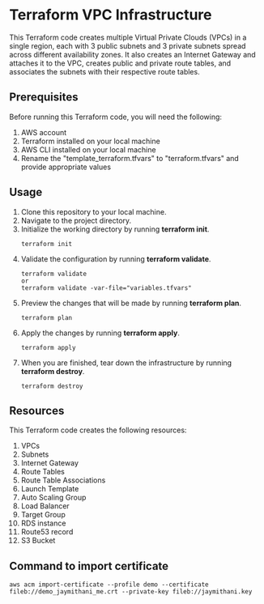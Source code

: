 # Terraform VPC Infrastructure

This Terraform code creates multiple Virtual Private Clouds (VPCs) in a single region, each with 3 public subnets and 3 private subnets spread across different availability zones. It also creates an Internet Gateway and attaches it to the VPC, creates public and private route tables, and associates the subnets with their respective route tables.

## Prerequisites

Before running this Terraform code, you will need the following:

1. AWS account
2. Terraform installed on your local machine
3. AWS CLI installed on your local machine
4. Rename the "template_terraform.tfvars" to "terraform.tfvars" and provide appropriate values

## Usage

1. Clone this repository to your local machine.
2. Navigate to the project directory.
3. Initialize the working directory by running **terraform init**.
   ```
   terraform init
   ```
4. Validate the configuration by running **terraform validate**.
   ```
   terraform validate
   or
   terraform validate -var-file="variables.tfvars"
   ```
5. Preview the changes that will be made by running **terraform plan**.
   ```
   terraform plan
   ```
6. Apply the changes by running **terraform apply**.
   ```
   terraform apply
   ```
7. When you are finished, tear down the infrastructure by running **terraform destroy**.
   ```
   terraform destroy
   ```

## Resources

This Terraform code creates the following resources:

1. VPCs
2. Subnets
3. Internet Gateway
4. Route Tables
5. Route Table Associations
6. Launch Template 
7. Auto Scaling Group
8. Load Balancer
9. Target Group
10. RDS instance
11. Route53 record
12. S3 Bucket

## Command to import certificate
   ```
   aws acm import-certificate --profile demo --certificate fileb://demo_jaymithani_me.crt --private-key fileb://jaymithani.key
   ```